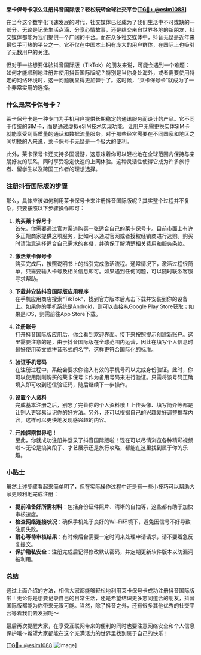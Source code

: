 **莱卡保号卡怎么注册抖音国际版？轻松玩转全球社交平台[[TG💪+ @esim1088](https://t.me/s/esim1088)]**

在当今这个数字化飞速发展的时代，社交媒体已经成为了我们生活中不可或缺的一部分。无论是记录生活点滴、分享心情故事，还是结交来自世界各地的新朋友，社交媒体都能为我们提供一个广阔的平台。而在众多社交媒体中，抖音无疑是近年来最炙手可热的平台之一。它不仅在中国本土拥有庞大的用户群体，在国际上也吸引了无数用户的关注。

但对于一些想要体验抖音国际版（TikTok）的朋友来说，可能会遇到一个难题：如何才能顺利地注册并使用抖音国际版呢？特别是当你身处海外，或者需要使用特定的网络环境时，这一问题就显得更加棘手了。这时候，“莱卡保号卡”就成为了一个非常实用的选择。

### 什么是莱卡保号卡？

莱卡保号卡是一种专门为手机用户提供长期稳定的通讯服务而设计的产品。它不同于传统的SIM卡，而是通过虚拟eSIM技术实现功能，让用户无需更换实体SIM卡就能享受到高质量的通话和数据流量服务。对于那些经常需要在不同国家和地区之间切换的人来说，莱卡保号卡无疑是一个极大的便利。

此外，莱卡保号卡还支持多国漫游，这意味着你可以轻松地在全球范围内保持与亲朋好友的联系，同时享受稳定快速的上网体验。这种灵活性使得它成为许多旅行者、留学生以及跨国工作者的理想选择。

### 注册抖音国际版的步骤

那么，具体应该如何利用莱卡保号卡来注册抖音国际版呢？其实整个过程并不复杂，只要按照以下步骤操作即可：

1. **购买莱卡保号卡**  
   首先，你需要通过官方渠道购买一张适合自己的莱卡保号卡。目前市面上有许多正规商家提供这项服务，比如可以通过官网或者授权经销商进行选购。购买时请注意选择适合自己需求的套餐，并确保了解清楚相关费用和服务条款。

2. **激活莱卡保号卡**  
   购买完成后，按照说明书上的指引完成激活流程。通常情况下，激活过程很简单，只需要输入卡号及相关信息即可。如果遇到任何问题，可以随时联系客服寻求帮助。

3. **下载并安装抖音国际版应用程序**  
   在手机应用商店搜索“TikTok”，找到官方版本后点击下载并安装到你的设备上。如果你的手机系统是Android，则可以直接从Google Play Store获取；如果是iOS，则需前往App Store下载。

4. **注册账号**  
   打开抖音国际版应用后，你会看到欢迎界面。接下来按照提示创建新账户。这里需要注意的是，由于抖音国际版在全球范围内运营，因此在填写个人信息时最好使用英文或拼音形式的名字，这样更符合国际化的标准。

5. **验证手机号码**  
   在注册过程中，系统会要求你输入有效的手机号码以完成身份验证。此时，你可以使用刚刚购买的莱卡保号卡作为备用号码来进行验证。只需将该号码正确填入即可收到短信验证码，随后继续下一步操作。

6. **设置个人资料**  
   完成基本注册之后，别忘了完善你的个人资料哦！上传头像、填写简介等都是让别人更容易认识你的好方法。另外，还可以根据自己的兴趣爱好调整推荐内容，这样可以更快地发现感兴趣的内容。

7. **开始探索世界吧！**  
   至此，你就成功注册并登录了抖音国际版啦！现在可以尽情浏览各种精彩视频啦～无论是搞笑段子、才艺展示还是旅行攻略，都能在这里找到属于你的乐趣。

### 小贴士

虽然上述步骤看起来简单明了，但在实际操作过程中还是有一些小技巧可以帮助大家更顺利地完成注册：

- **提前准备好所需材料**：包括身份证件照片、清晰的自拍等，这些都有助于加快审核速度。
- **检查网络连接状况**：确保手机处于良好的Wi-Fi环境下，避免因信号不好导致注册失败。
- **耐心等待审核结果**：有时候后台需要一定时间来处理申请请求，请不要着急反复提交。
- **保护隐私安全**：注册完成后记得修改默认密码，并定期更新软件版本以防漏洞被利用。

### 总结

通过上面介绍的方法，相信大家都能够轻松地利用莱卡保号卡成功注册抖音国际版啦！无论你是想要记录自己的日常生活，还是希望结识更多志同道合的朋友，抖音国际版都能为你带来无限可能。当然，除了抖音之外，还有很多其他优秀的社交平台等着我们去发掘呢～

最后再次提醒大家，在享受互联网带来的便利的同时也要注意网络安全和个人信息保护哦～希望大家都能在这个充满活力的世界里找到属于自己的快乐！

[[TG💪+ @esim1088](https://t.me/s/esim1088) ![Image](https://i.postimg.cc/4NQfJmqS/Snipaste-2025-05-13-00-14-12.png)]